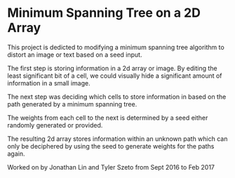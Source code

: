 # Minimum Spanning Tree on a 2D Array

This project is dedicted to modifying a minimum spanning tree algorithm to distort an image or text based on a seed input.

The first step is storing information in a 2d array or image. By editing the least significant bit of a cell, we could visually hide a significant amount of information in a small image.

The next step was deciding which cells to store information in based on the path generated by a minimum spanning tree.

The weights from each cell to the next is determined by a seed either randomly generated or provided. 

The resulting 2d array stores information within an unknown path which can only be deciphered by using the seed to generate weights for the paths again. 

Worked on by Jonathan Lin and Tyler Szeto from Sept 2016 to Feb 2017
